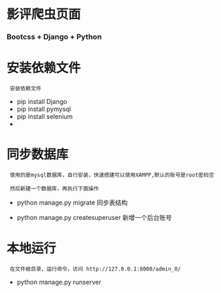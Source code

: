 # 影评爬虫页面

### Bootcss + Django + Python 





# 安装依赖文件

` 安装依赖文件`

* pip install Django
* pip install pymysql
* pip install selenium
* 

# 同步数据库

` 使用的是mysql数据库，自行安装，快速搭建可以使用XAMPP,默认的账号是root密码空`

` 然后新建一个数据库，再执行下面操作`

* python manage.py migrate 同步表结构

* python manage.py createsuperuser 新增一个后台账号


# 本地运行

` 在文件根目录，运行命令，访问 http://127.0.0.1:8000/admin_0/`

* python manage.py runserver





























